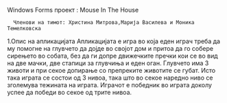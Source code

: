 Windows Forms проект : Mouse In The House

      Членови на тимот: Христина Митрова,Марија Василева и Моника Темелковска 
1.Опис на апликацијата
 Апликацијата е игра во која еден играч треба да му помогне на глувчето да дојде во својот дом и притоа да го собере сирењето во собата, без да ги допре движечките пречки кои се во вид на две мачки, две стапици за глувчиња и еден оган.
Глувчето има 3 животи и при секое допирање со препреките животите се губат. Исто така играта се состои од 3 нивоа, така што во секое наредно ниво се зголемува тежината на играта.
Играчот е победник во играта доколу успее да победи во секое од трите нивоа.
